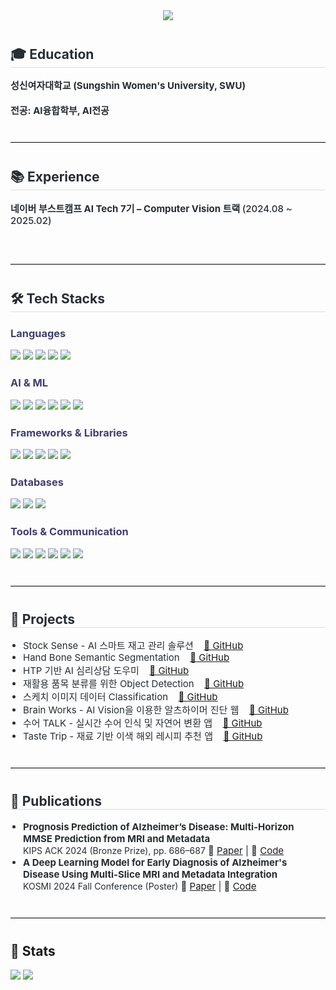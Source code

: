 <!-- Header Banner -->
<div align="center">
  <img src="https://capsule-render.vercel.app/api?type=waving&color=1E90FF&height=240&text=JIWOO's%20GITHUB&animation=fadeIn&fontColor=ffffff&fontSize=50" />
</div>

<!-- Education -->
<div style="text-align: left; margin-top: 40px;">
  <h2 style="border-bottom: 1px solid #d8dee4; color: #282d33;">🎓 Education</h2>
  <div style="font-weight: 700; font-size: 15px; color: #282d33; margin-top: 8px;">
    성신여자대학교 (Sungshin Women's University, SWU)<br/><br/>
    전공: AI융합학부, AI전공
  </div>
</div>


<hr style="border: none; border-top: 1px solid #d8dee4; margin: 40px 0;" />

<!-- Experience -->
<div style="text-align: left; margin-top: 40px;">
  <h2 style="border-bottom: 1px solid #d8dee4; color: #282d33;">📚 Experience</h2>
  <div style="font-weight: 700; font-size: 15px; color: #282d33; margin-top: 8px;">
    네이버 부스트캠프 AI Tech 7기 – Computer Vision 트랙 <span style="font-weight: 500;">(2024.08 ~ 2025.02)</span><br/><br/>
  </div>
</div>
<hr style="border: none; border-top: 1px solid #d8dee4; margin: 40px 0;" />

<!-- Tech Stack -->
<div style="text-align: left;">
  <h2 style="border-bottom: 1px solid #d8dee4; color: #282d33;">🛠️ Tech Stacks</h2>

  <!-- Languages -->
  <h3 style="color: #403F6F; margin-top: 24px;">Languages</h3>
  <div style="margin-bottom: 12px;">
    <img src="https://img.shields.io/badge/Python-3776AB?style=for-the-badge&logo=Python&logoColor=white"/>
    <img src="https://img.shields.io/badge/JavaScript-F7DF1E?style=for-the-badge&logo=JavaScript&logoColor=white"/>
    <img src="https://img.shields.io/badge/Java-007396?style=for-the-badge&logo=Java&logoColor=white"/>
    <img src="https://img.shields.io/badge/C++-00599C?style=for-the-badge&logo=C%2B%2B&logoColor=white"/>
    <img src="https://img.shields.io/badge/HTML5-E34F26?style=for-the-badge&logo=HTML5&logoColor=white"/>
  </div>

  <!-- AI & ML -->
  <h3 style="color: #403F6F; margin-top: 24px;">AI & ML</h3>
  <div style="margin-bottom: 12px;">
    <img src="https://img.shields.io/badge/PyTorch-EE4C2C?style=for-the-badge&logo=PyTorch&logoColor=white"/>
    <img src="https://img.shields.io/badge/TensorFlow-FF6F00?style=for-the-badge&logo=TensorFlow&logoColor=white"/>
    <img src="https://img.shields.io/badge/scikit--learn-F7931E?style=for-the-badge&logo=scikit-learn&logoColor=white"/>
    <img src="https://img.shields.io/badge/OpenCV-5C3EE8?style=for-the-badge&logo=OpenCV&logoColor=white"/>
    <img src="https://img.shields.io/badge/HuggingFace-FFD21F?style=for-the-badge&logo=huggingface&logoColor=white"/>
    <img src="https://img.shields.io/badge/WandB-FFBE00?style=for-the-badge&logo=Weights%20%26%20Biases&logoColor=white"/>
  </div>

  <!-- Frameworks & Libraries -->
  <h3 style="color: #403F6F; margin-top: 24px;">Frameworks & Libraries</h3>
  <div style="margin-bottom: 12px;">
    <img src="https://img.shields.io/badge/FastAPI-009688?style=for-the-badge&logo=FastAPI&logoColor=white"/>
    <img src="https://img.shields.io/badge/Django-092E20?style=for-the-badge&logo=Django&logoColor=white"/>
    <img src="https://img.shields.io/badge/React-61DAFB?style=for-the-badge&logo=React&logoColor=black"/>
    <img src="https://img.shields.io/badge/ReactNative-61DAFB?style=for-the-badge&logo=React&logoColor=black"/>
    <img src="https://img.shields.io/badge/Expo-000020?style=for-the-badge&logo=Expo&logoColor=white"/>
  </div>

  <!-- Databases -->
  <h3 style="color: #403F6F; margin-top: 24px;">Databases</h3>
  <div style="margin-bottom: 12px;">
    <img src="https://img.shields.io/badge/PostgreSQL-316192?style=for-the-badge&logo=PostgreSQL&logoColor=white"/>
    <img src="https://img.shields.io/badge/Supabase-3ECF8E?style=for-the-badge&logo=Supabase&logoColor=white"/>
    <img src="https://img.shields.io/badge/MySQL-4479A1?style=for-the-badge&logo=MySQL&logoColor=white"/>
  </div>

  <!-- Tools & Communication -->
  <h3 style="color: #403F6F; margin-top: 24px;">Tools & Communication</h3>
  <div style="margin-bottom: 12px;">
    <img src="https://img.shields.io/badge/Git-F05032?style=for-the-badge&logo=Git&logoColor=white"/>
    <img src="https://img.shields.io/badge/GitHub-181717?style=for-the-badge&logo=GitHub&logoColor=white"/>
    <img src="https://img.shields.io/badge/Docker-2496ED?style=for-the-badge&logo=Docker&logoColor=white"/>
    <img src="https://img.shields.io/badge/Jira-0052CC?style=for-the-badge&logo=Jira&logoColor=white"/>
    <img src="https://img.shields.io/badge/Slack-4A154B?style=for-the-badge&logo=Slack&logoColor=white"/>
    <img src="https://img.shields.io/badge/Notion-000000?style=for-the-badge&logo=Notion&logoColor=white"/>
  </div>
</div>

<hr style="border: none; border-top: 1px solid #d8dee4; margin: 40px 0;" />


<!-- Projects -->
<div style="text-align: left; margin-top: 40px;">
  <h2 style="border-bottom: 1px solid #d8dee4; color: #282d33;">💼 Projects</h2>
  <div style="font-size: 15px; color: #282d33; margin-top: 8px;">
    <ul style="padding-left: 20px; list-style-type: disc;">
      <li>
        Stock Sense - AI 스마트 재고 관리 솔루션&nbsp;
        <a href="https://github.com/zangzoo/Stock-Sense" target="_blank" style="margin-left: 8px;">🔗 GitHub</a>
      </li>
      <li>
        Hand Bone Semantic Segmentation&nbsp;
        <a href="https://github.com/zangzoo/Hand-Bone-Semantic-Segmentation" target="_blank" style="margin-left: 8px;">🔗 GitHub</a>
      </li>
      <li>
        HTP 기반 AI 심리상담 도우미&nbsp;
        <a href="https://github.com/zangzoo/HTP-Drawing-Analysis" target="_blank" style="margin-left: 8px;">🔗 GitHub</a>
      </li>
      <li>
        재활용 품목 분류를 위한 Object Detection&nbsp;
        <a href="https://github.com/zangzoo/Recycle-Detector-Classifier" target="_blank" style="margin-left: 8px;">🔗 GitHub</a>
      </li>
      <li>
        스케치 이미지 데이터 Classification&nbsp;
        <a href="https://github.com/zangzoo/Sketch-Classifier" target="_blank" style="margin-left: 8px;">🔗 GitHub</a>
      </li>
      <li>
        Brain Works - AI Vision을 이용한 알츠하이머 진단 웹&nbsp;
        <a href="https://github.com/zangzoo/BrainWorks-Web" target="_blank" style="margin-left: 8px;">🔗 GitHub</a>
      </li>
      <li>
        수어 TALK - 실시간 수어 인식 및 자연어 변환 앱&nbsp;
        <a href="https://github.com/zangzoo/Sueo-Talk" target="_blank" style="margin-left: 8px;">🔗 GitHub</a>
      </li>
      <li>
        Taste Trip - 재료 기반 이색 해외 레시피 추천 앱&nbsp;
        <a href="https://github.com/zangzoo/Taste-Trip" target="_blank" style="margin-left: 8px;">🔗 GitHub</a>
      </li>
    </ul>
  </div>
</div>


<hr style="border: none; border-top: 1px solid #d8dee4; margin: 40px 0;" />

<!-- Publications -->
<div style="text-align: left; margin-top: 40px;">
  <h2 style="border-bottom: 1px solid #d8dee4; color: #282d33;">📄 Publications</h2>
  <div style="font-size: 15px; color: #282d33; margin-top: 8px;">
    <ul style="padding-left: 20px; list-style-type: disc;">
      <li>
        <strong>Prognosis Prediction of Alzheimer’s Disease: Multi-Horizon MMSE Prediction from MRI and Metadata</strong><br/>
        <span style="font-size: 14px;">KIPS ACK 2024 (Bronze Prize), pp. 686–687</span>
        🔗 <a href="https://drive.google.com/file/d/1TAbvF0PwFMSDRorrUg6_eCjNLEYiTP4O/view?usp=drive_link" target="_blank">Paper</a> | 🔗 <a href="https://github.com/zangzoo/BrainWorks-AI" target="_blank">Code</a>
      </li>
      <li>
        <strong>A Deep Learning Model for Early Diagnosis of Alzheimer's Disease Using Multi-Slice MRI and Metadata Integration</strong><br/>
        <span style="font-size: 14px;">KOSMI 2024 Fall Conference (Poster)</span>
        🔗 <a href="https://drive.google.com/file/d/1dbiCpb2bz-N80J7KH8Wulh0q4p1TyCka/view?usp=drive_link" target="_blank">Paper</a> | 🔗 <a href="https://github.com/zangzoo/BrainWorks-AI" target="_blank">Code</a>
      </li>
    </ul>
  </div>
</div>

<hr style="border: none; border-top: 1px solid #d8dee4; margin: 40px 0;" />

<!-- Stats -->
<div style="text-align: left;">
  <h2>🏅 Stats</h2>
  <div>
    <img src="https://github-readme-stats-zangzoos-projects.vercel.app/api?username=zangzoo&show_icons=true&count_private=true&hide_rank=true&bg_color=60,ffffff,ffffff&title_color=000000&text_color=000000" />
    <img src="https://github-readme-stats-zangzoos-projects.vercel.app/api/top-langs/?username=zangzoo&layout=compact&bg_color=60,ffffff,ffffff&title_color=000000&text_color=000000" />
  </div>
</div>

